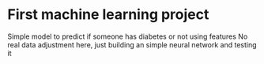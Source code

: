 # First machine learning project
Simple model to predict if someone has diabetes or not using features
No real data adjustment here, just building an simple neural network and testing it
